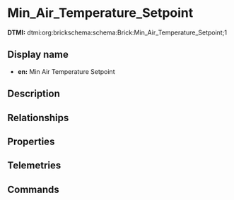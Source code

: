 # Min_Air_Temperature_Setpoint
**DTMI:** dtmi:org:brickschema:schema:Brick:Min_Air_Temperature_Setpoint;1
## Display name
- **en:** Min Air Temperature Setpoint
## Description
## Relationships
## Properties
## Telemetries
## Commands
